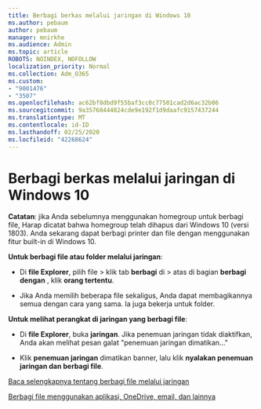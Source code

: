 ```yaml
---
title: Berbagi berkas melalui jaringan di Windows 10
ms.author: pebaum
author: pebaum
manager: mnirkhe
ms.audience: Admin
ms.topic: article
ROBOTS: NOINDEX, NOFOLLOW
localization_priority: Normal
ms.collection: Adm_O365
ms.custom:
- "9001476"
- "3507"
ms.openlocfilehash: ac62bf8dbd9f55baf3cc0c77501cad2d6ac32b06
ms.sourcegitcommit: 9a35768444824cde9e192f1d9daafc9157437244
ms.translationtype: MT
ms.contentlocale: id-ID
ms.lasthandoff: 02/25/2020
ms.locfileid: "42268624"
---
```

# <a name="file-sharing-over-a-network-in-windows-10"></a>Berbagi berkas melalui jaringan di Windows 10

**Catatan**: jika Anda sebelumnya menggunakan homegroup untuk berbagi file, Harap dicatat bahwa homegroup telah dihapus dari Windows 10 (versi 1803). Anda sekarang dapat berbagi printer dan file dengan menggunakan fitur built-in di Windows 10.

**Untuk berbagi file atau folder melalui jaringan**:

- Di **file Explorer**, pilih file > klik tab **berbagi** di > atas di bagian **berbagi dengan** , klik **orang tertentu**.
          
- Jika Anda memilih beberapa file sekaligus, Anda dapat membagikannya semua dengan cara yang sama. Ia juga bekerja untuk folder.

**Untuk melihat perangkat di jaringan yang berbagi file**:

- Di **file Explorer**, buka **jaringan**. Jika penemuan jaringan tidak diaktifkan, Anda akan melihat pesan galat "penemuan jaringan dimatikan..."

- Klik **penemuan jaringan** dimatikan banner, lalu klik **nyalakan penemuan jaringan dan berbagi file**. 
          

[Baca selengkapnya tentang berbagi file melalui jaringan](https://support.microsoft.com/help/4092694/windows-10-file-sharing-over-a-network)

[Berbagi file menggunakan aplikasi, OneDrive, email, dan lainnya](https://support.microsoft.com/help/4027674/windows-10-share-files-in-file-explorer)
